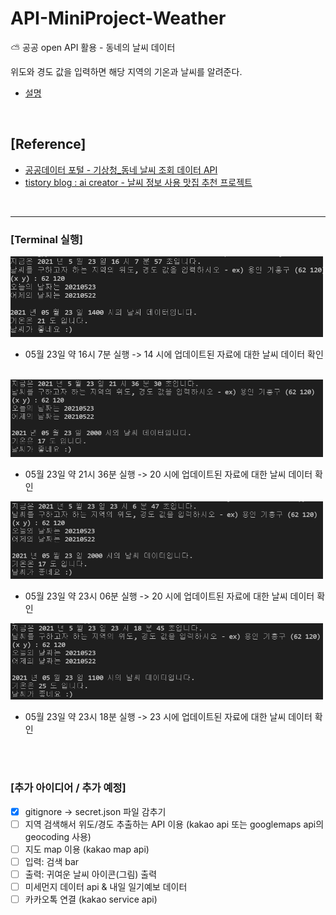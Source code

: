 # API-MiniProject-Weather
⛅ 공공 open API 활용 - 동네의 날씨 데이터 <br>

위도와 경도 값을 입력하면 해당 지역의 기온과 날씨를 알려준다.

- [설명](https://velog.io/@yebinlee/Python-API-%EC%8B%A4%EC%8A%B5)


<br>


## [Reference]
- [공공데이터 포털 - 기상청_동네 날씨 조회 데이터 API](https://www.data.go.kr/tcs/dss/selectApiDataDetailView.do?publicDataPk=15057682)
- [tistory blog : ai creator - 날씨 정보 사용 맛집 추천 프로젝트](https://ai-creator.tistory.com/31)

<br>
<hr>


### [Terminal 실행]

<img src="https://github.com/YebinLeee/API-MiniProject-Weather/blob/main/img/0523-1400.PNG" width=500>

- 05월 23일 약 16시 7분 실행 -> 14 시에 업데이트된 자료에 대한 날씨 데이터 확인
<br>

<img src="https://github.com/YebinLeee/API-MiniProject-Weather/blob/main/img/0523-2000.PNG" width=500>

- 05월 23일 약 21시 36분 실행 -> 20 시에 업데이트된 자료에 대한 날씨 데이터 확인 

<img src="https://github.com/YebinLeee/API-MiniProject-Weather/blob/main/img/0523-2000-3.PNG" width=500>

- 05월 23일 약 23시 06분 실행 -> 20 시에 업데이트된 자료에 대한 날씨 데이터 확인

<img src="https://github.com/YebinLeee/API-MiniProject-Weather/blob/main/img/0523-2300.PNG" width=500>

- 05월 23일 약 23시 18분 실행 -> 23 시에 업데이트된 자료에 대한 날씨 데이터 확인


<br><br>


### [추가 아이디어 / 추가 예정]

- [x] gitignore -> secret.json 파일 감추기
- [ ] 지역 검색해서 위도/경도 추출하는 API 이용 (kakao api 또는 googlemaps api의 geocoding 사용)
- [ ] 지도 map 이용 (kakao map api)
- [ ] 입력: 검색 bar
- [ ] 출력: 귀여운 날씨 아이콘(그림) 출력
- [ ] 미세먼지 데이터 api & 내일 일기예보 데이터
- [ ] 카카오톡 연결 (kakao service api) 
